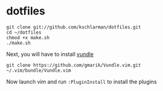 dotfiles
========

```
git clone git://github.com/kschlarman/dotfiles.git
cd ~/dotfiles
chmod +x make.sh
./make.sh
```

Next, you will have to install [vundle](https://github.com/gmarik/Vundle.vim)

```
git clone https://github.com/gmarik/Vundle.vim.git ~/.vim/bundle/Vundle.vim
```

Now launch vim and run ```:PluginInstall``` to install the plugins
